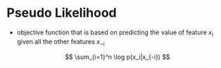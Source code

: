 # Pseudo Likelihood

* objective function that is based on predicting the value of feature $x_i$ given all the other features $x_{-i}$

$$
\sum_{i=1}^n \log p(x_i|x_{-i})
$$